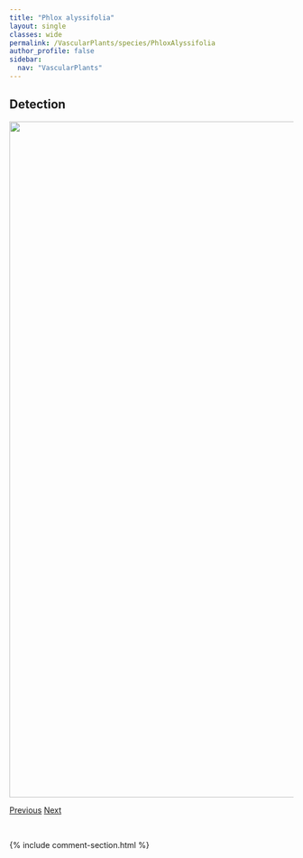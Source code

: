 ```yaml
---
title: "Phlox alyssifolia"
layout: single
classes: wide
permalink: /VascularPlants/species/PhloxAlyssifolia
author_profile: false
sidebar:
  nav: "VascularPlants"
---
```


<h2>Detection</h2>

<a href="https://drive.google.com/uc?export=view&id=1XpzpNG2CynUtrlmO2VeadHt0d6BOKpoL">
<img src="https://drive.google.com/uc?export=view&id=1XpzpNG2CynUtrlmO2VeadHt0d6BOKpoL" height = "1200" width = "800">
</a>


<a href="/DevelopmentWebsite/VascularPlants/species/PhleumPratense" class="pagination--pager" title="Phleum pratense">Previous</a> <a href="/DevelopmentWebsite/VascularPlants/species/PhloxHoodii" class="pagination--pager" title="Phlox hoodii">Next</a>

<p>&nbsp;</p>

{% include comment-section.html %}
